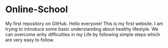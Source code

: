 # Online-School
My first repository on GitHub.
Hello everyone! This is my first website. I am trying to introduce some basic understanding about healthy lifestyle. We can overcome anhy difficulties in my Life by following simple steps which are very easy to follow.
